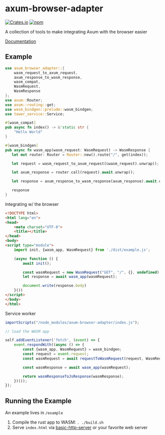 # axum-browser-adapter

[![Crates.io](https://img.shields.io/crates/v/axum-browser-adapter)](https://crates.io/crates/axum-browser-adapter) [![npm](https://img.shields.io/npm/v/axum-browser-adapter)](https://www.npmjs.com/package/axum-browser-adapter)

A collection of tools to make integrating Axum with the browser easier

[Documentation](https://docs.rs/axum-browser-adapter/latest/axum_browser_adapter/)

## Example

```rust
use axum_browser_adapter::{
    wasm_request_to_axum_request,
    axum_response_to_wasm_response,
    wasm_compat,
    WasmRequest,
    WasmResponse
};
use axum::Router;
use axum::routing::get;
use wasm_bindgen::prelude::wasm_bindgen;
use tower_service::Service;

#[wasm_compat]
pub async fn index() -> &'static str {
    "Hello World"
}

#[wasm_bindgen]
pub async fn wasm_app(wasm_request: WasmRequest) -> WasmResponse {
   let mut router: Router = Router::new().route("/", get(index));

   let request = wasm_request_to_axum_request(&wasm_request).unwrap();

   let axum_response = router.call(request).await.unwrap();

   let response = axum_response_to_wasm_response(axum_response).await.unwrap();

   response
}
```
Integrating w/ the browser

```html
<!DOCTYPE html>
<html lang="en">
<head>
    <meta charset="UTF-8">
    <title></title>
</head>
<body>
<script type="module">
    import init, {wasm_app, WasmRequest} from './dist/example.js';

    (async function () {
        await init();

        const wasmRequest = new WasmRequest("GET", "/", {}, undefined);
        let response = await wasm_app(wasmRequest);

        document.write(response.body)
    }())
</script>
</body>
</html>
```

Service worker 
```js
importScripts("/node_modules/axum-browser-adapter/index.js");

// load the WASM app 

self.addEventListener('fetch', (event) => {
    event.respondWith((async () => {
        const {wasm_app, WasmRequest} = wasm_bindgen;
        const request = event.request;
        const wasmRequest = await requestToWasmRequest(request, WasmRequest);

        const wasmResponse = await wasm_app(wasmRequest);

        return wasmResponseToJsResponse(wasmResponse);
    })());
});

```


## Running the Example

An example lives in `/example`
1. Compile the rust app to WASM: `. ./build.sh`
2. Serve `index.html` via [basic-http-server](https://github.com/brson/basic-http-server) or your favorite web server  